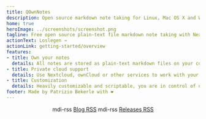 ```yaml
---
title: QOwnNotes
description: Open source markdown note taking for Linux, Mac OS X and Windows, that works together with Nextcloud Notes
home: true
heroImage: ../screenshots/screenshot.png
tagline: Free open source plain-text file markdown note taking with Nextcloud / ownCloud integration
actionText: Loslegen →
actionLink: getting-started/overview
features:
- title: Own your notes
  details: All notes are stored as plain-text markdown files on your computer, no "vendor lock-in"
- title: Private cloud support
  details: Use Nextcloud, ownCloud or other services to work with your notes online or sync them across devices
- title: Customization
  details: Heavily customizable and scriptable, you are in control of on how you want to work with your notes
footer: Made by Patrizio Bekerle with ❤️
---
```


<div class="rss-block">
    <v-chip outlined><v-icon left>mdi-rss</v-icon> <a href="https://feeds.feedburner.com/QOwnNotesBlog">Blog RSS</a></v-chip>
    <v-chip outlined><v-icon left>mdi-rss</v-icon> <a href="https://feeds.feedburner.com/QOwnNotesReleases">Releases RSS</a></v-chip>
</div>

<Poll />

<style>
    .rss-block { text-align: center; margin-bottom: 20px; }
</style>
